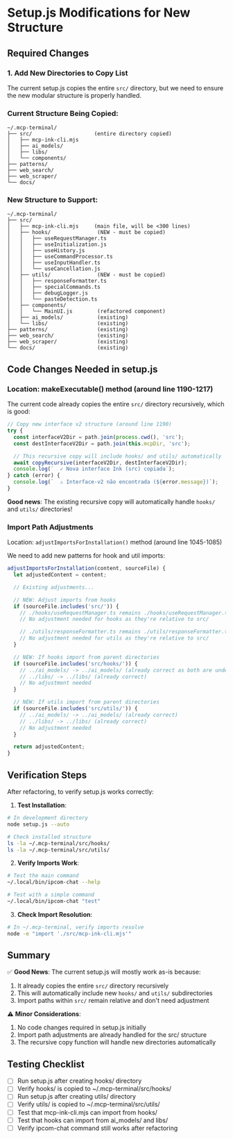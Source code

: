 # Setup.js Modifications for New Structure

## Required Changes

### 1. Add New Directories to Copy List

The current setup.js copies the entire `src/` directory, but we need to ensure the new modular structure is properly handled.

### Current Structure Being Copied:
```
~/.mcp-terminal/
├── src/                    (entire directory copied)
│   ├── mcp-ink-cli.mjs
│   ├── ai_models/
│   ├── libs/
│   └── components/
├── patterns/
├── web_search/
├── web_scraper/
└── docs/
```

### New Structure to Support:
```
~/.mcp-terminal/
├── src/
│   ├── mcp-ink-cli.mjs     (main file, will be <300 lines)
│   ├── hooks/               (NEW - must be copied)
│   │   ├── useRequestManager.ts
│   │   ├── useInitialization.js
│   │   ├── useHistory.js
│   │   ├── useCommandProcessor.ts
│   │   ├── useInputHandler.ts
│   │   └── useCancellation.js
│   ├── utils/               (NEW - must be copied)
│   │   ├── responseFormatter.ts
│   │   ├── specialCommands.ts
│   │   ├── debugLogger.js
│   │   └── pasteDetection.ts
│   ├── components/
│   │   └── MainUI.js        (refactored component)
│   ├── ai_models/           (existing)
│   └── libs/                (existing)
├── patterns/                (existing)
├── web_search/              (existing)
├── web_scraper/             (existing)
└── docs/                    (existing)
```

## Code Changes Needed in setup.js

### Location: makeExecutable() method (around line 1190-1217)

The current code already copies the entire `src/` directory recursively, which is good:

```javascript
// Copy new interface v2 structure (around line 1190)
try {
  const interfaceV2Dir = path.join(process.cwd(), 'src');
  const destInterfaceV2Dir = path.join(this.mcpDir, 'src');

  // This recursive copy will include hooks/ and utils/ automatically
  await copyRecursive(interfaceV2Dir, destInterfaceV2Dir);
  console.log(`  ✓ Nova interface Ink (src) copiada`);
} catch (error) {
  console.log(`  ⚠ Interface-v2 não encontrada (${error.message})`);
}
```

**Good news**: The existing recursive copy will automatically handle `hooks/` and `utils/` directories!

### Import Path Adjustments

Location: `adjustImportsForInstallation()` method (around line 1045-1085)

We need to add new patterns for hook and util imports:

```javascript
adjustImportsForInstallation(content, sourceFile) {
  let adjustedContent = content;

  // Existing adjustments...

  // NEW: Adjust imports from hooks
  if (sourceFile.includes('src/')) {
    // ./hooks/useRequestManager.ts remains ./hooks/useRequestManager.ts (already correct)
    // No adjustment needed for hooks as they're relative to src/

    // ./utils/responseFormatter.ts remains ./utils/responseFormatter.ts (already correct)
    // No adjustment needed for utils as they're relative to src/
  }

  // NEW: If hooks import from parent directories
  if (sourceFile.includes('src/hooks/')) {
    // ../ai_models/ -> ../ai_models/ (already correct as both are under src/)
    // ../libs/ -> ../libs/ (already correct)
    // No adjustment needed
  }

  // NEW: If utils import from parent directories
  if (sourceFile.includes('src/utils/')) {
    // ../ai_models/ -> ../ai_models/ (already correct)
    // ../libs/ -> ../libs/ (already correct)
    // No adjustment needed
  }

  return adjustedContent;
}
```

## Verification Steps

After refactoring, to verify setup.js works correctly:

1. **Test Installation**:
```bash
# In development directory
node setup.js --auto

# Check installed structure
ls -la ~/.mcp-terminal/src/hooks/
ls -la ~/.mcp-terminal/src/utils/
```

2. **Verify Imports Work**:
```bash
# Test the main command
~/.local/bin/ipcom-chat --help

# Test with a simple command
~/.local/bin/ipcom-chat "test"
```

3. **Check Import Resolution**:
```bash
# In ~/.mcp-terminal, verify imports resolve
node -e "import './src/mcp-ink-cli.mjs'"
```

## Summary

✅ **Good News**: The current setup.js will mostly work as-is because:
1. It already copies the entire `src/` directory recursively
2. This will automatically include new `hooks/` and `utils/` subdirectories
3. Import paths within `src/` remain relative and don't need adjustment

⚠️ **Minor Considerations**:
1. No code changes required in setup.js initially
2. Import path adjustments are already handled for the src/ structure
3. The recursive copy function will handle new directories automatically

## Testing Checklist

- [ ] Run setup.js after creating hooks/ directory
- [ ] Verify hooks/ is copied to ~/.mcp-terminal/src/hooks/
- [ ] Run setup.js after creating utils/ directory
- [ ] Verify utils/ is copied to ~/.mcp-terminal/src/utils/
- [ ] Test that mcp-ink-cli.mjs can import from hooks/
- [ ] Test that hooks can import from ai_models/ and libs/
- [ ] Verify ipcom-chat command still works after refactoring
